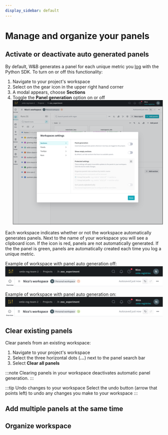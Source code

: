```yaml
---
display_sidebar: default
---
```


# Manage and organize your panels


## Activate or deactivate auto generated panels

By default, W&B generates a panel for each unique metric you [log](../../../../ref/python/log.md) with the Python SDK. To turn on or off this functionality: 


1. Navigate to your project's workspace
2. Select on the gear icon in the upper right hand corner
3. A modal appears, choose **Sections**
4. Toggle the **Panel generation** option on or off
![](/images/app_ui/panel_generation.png)

Each workspace indicates whether or not the workspace automatically generates panels. Next to the name of your workspace you will see a clipboard icon. If the icon is red, panels are not automatically generated. If the the panel is green, panels are automatically created each time you log a unique metric.

Example of workspace with panel auto generation off:
![](/images/app_ui/auto_panel_off.png)

Example of workspace with panel auto generation on:
![](/images/app_ui/auto_panel_on.png)

## Clear existing panels

Clear panels from an existing workspace:

1. Navigate to your project's workspace
2. Select the three horizontal dots (**...**) next to the panel search bar
3. Select **Clear all panels**

:::note
Clearing panels in your workspace deactivates automatic panel generation.
:::

:::tip Undo changes to your workspace
Select the undo button (arrow that points left) to undo any changes you make to your workspace
:::



## Add multiple panels at the same time


## Organize workspace